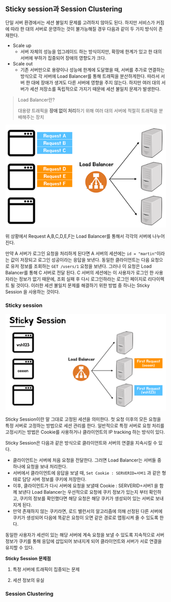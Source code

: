 ## Sticky session과 Session Clustering

단일 서버 환경에서는 세션 불일치 문제를 고려하지 않아도 된다. 하지만 서비스가 커짐에 따라 한 대의 서버로 운영하는 것이 불가능해질 경우 다음과 같이 두 가지 방식이 존재한다.

- Scale up
  - 서버 자체의 성능을 업그레이드 하는 방식이지만, 확장에 한계가 있고 한 대의 서버에 부하가 집중되어 장애의 영향도가 크다.
- Scale out
  - 기존 서버만으로 용량이나 성능에 한계에 도달했을 때, 서버를 추가로 연결하는 방식으로 각 서버에 Load Balancer를 통해 트래픽을 분산하게한다. 따라서 서버 한 대에 장애가 생겨도 다른 서버에 영향을 주지 않는다. 하지만 여러 대의 서버가 세션 저장소를 독립적으로 가지기 때문에 세션 불일치 문제가 발생한다.

> Load Balancer란?
> 
> 대용량 트래픽을 **장애 없이 처리**하기 위해 여러 대의 서버에 적절히 트래픽을 분배해주는 장치

![img](https://github.com/dilmah0203/TIL/blob/main/Image/Load%20Balancer2.png)

위 상황에서 Request A,B,C,D,E,F는 Load Balancer를 통해서 각각의 서버에 나누어진다.

만약 A 서버가 로그인 요청을 처리하게 된다면 A 서버의 세션에는 `id = "martin"`이라는 값이 저장되고 로그인 성공이라는 응답을 보낸다. 동일한 클라이언트는 다음 요청으로 유저 정보를 조회하는 `GET /users/1` 요청을 보낸다. 그러나 이 요청은 Load Balancer를 통해 C 서버로 전달 된다. C 서버의 세션에는 이 사용자가 로그인 한 사용자라는 정보가 없기 때문에, 조회 실패 후 다시 로그인하라는  로그인 페이지로 리다이렉트 될 것이다. 이러한 세션 불일치 문제를 해결하기 위한 방법 중 하나는 Sticky Session 을 사용하는 것이다.

### Sticky session

![img2](https://github.com/dilmah0203/TIL/blob/main/Image/Sticky%20Session.png)

Sticky Session이란 말 그대로 고정된 세션을 의미한다. 첫 요청 이후의 모든 요청을 특정 서버로 고정하는 방법으로 세션 관리를 한다. 일반적으로 특정 서버로 요청 처리를 고정시키는 방법은 Cookie를 사용하거나 클라이언트의 IP tracking 하는 방식이 있다.

Sticky Session은 다음과 같은 방식으로 클라이언트와 서버의 연결을 지속시킬 수 있다.

- 클라이언트는 서버에 처음 요청을 전달한다. 그러면 Load Balancer는 서버들 중 하나에 요청을 보내 처리한다.
- 서버에서 클라이언트에 응답을 보낼 때, `Set Cookie : SERVERID=서버1` 과 같은 형태로 담당 서버 정보를 쿠키에 저장한다.
- 이후, 클라이언트가 다시 서버에 요청을 보낼때 Cookie : SERVERID=서버1 을 함께 보낸다 Load Balancer는 우선적으로 요청에 쿠키 정보가 있는지 부터 확인하고, 쿠키의 정보를 확인했다면 해당 요청은 해당 쿠키가 생성되어 있는 서버로 보내지게 된다.
- 만약 존재하지 않는 쿠키라면, 로드 밸런서의 알고리즘에 의해 선정된 다른 서버에 쿠키가 생성되어 다음에 똑같은 요청이 오면 같은 경로로 맵핑시켜 줄 수 있도록 한다.
 
동일한 사용자가 세션이 있는 해당 서버에 계속 요청을 보낼 수 있도록 지속적으로 서버 정보가 쿠키를 통해 응답에 삽입되어 보내지게 되어 클라이언트와 서버가 서로 연결을 유지할 수 있다.

**Sticky Session 문제점**

1. 특정 서버에 트래픽이 집중되는 문제

2. 세션 정보의 유실

### Session Clustering






